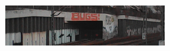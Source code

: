 <p align="center">
<a href="https://github.com/c-skills/welcome">
<img src="https://github.com/c-skills/c-skills/blob/master/bugs.jpg" />
</p>

